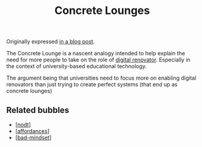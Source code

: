 ﻿---
backlinks:
- title: Three obstacles to getting started with programming
  url: /sense/nodt/three-obstacles-to-getting-started-with-programming.html
title: Concrete Lounges
---
Originally expressed [in a blog post](https://djon.es/blog/2014/12/18/concrete-lounge/).

The Concrete Lounge is a nascent analogy intended to help explain the need for more people to take on the role of [digital renovator](https://djon.es/blog/2015/09/10/what-type-of-digital-knowledge-does-a-teacher-need/). Especially in the context of university-based educational technology.

The argument being that universities need to focus more on enabling digital renovators than just trying to create perfect systems (that end up as concrete lounges)

## Related bubbles

- [[nodt]]
- [[affordances]]
- [[bad-mindset]]

[//begin]: # "Autogenerated link references for markdown compatibility"
[nodt]: nodt "Nature of Digital Technology"
[affordances]: ../Affordances/affordances "Affordances"
[bad-mindset]: ../CASA/bad-mindset "The BAD (Bricolage, Affordances, Distribution) mindset"
[//end]: # "Autogenerated link references"